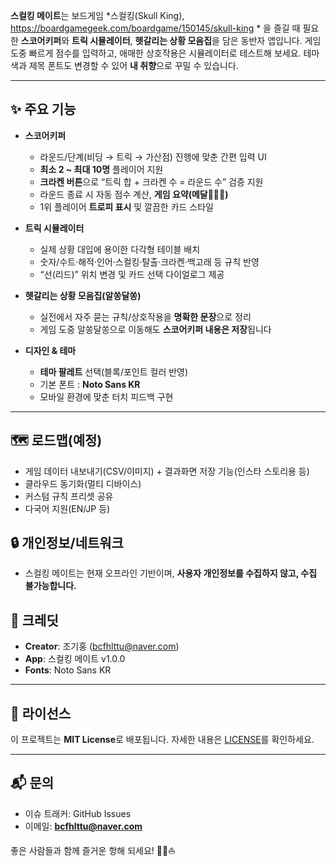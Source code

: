 **스컬킹 메이트**는 보드게임 *스컬킹(Skull King), https://boardgamegeek.com/boardgame/150145/skull-king * 을 즐길 때 필요한 **스코어키퍼**와 **트릭 시뮬레이터**, **헷갈리는 상황 모음집**을 담은 동반자 앱입니다.
게임 도중 빠르게 점수를 입력하고, 애매한 상호작용은 시뮬레이터로 테스트해 보세요. 테마 색과 제목 폰트도 변경할 수 있어 **내 취향**으로 꾸밀 수 있습니다.

---

## ✨ 주요 기능

* **스코어키퍼**

  * 라운드/단계(비딩 → 트릭 → 가산점) 진행에 맞춘 간편 입력 UI
  * **최소 2 \~ 최대 10명** 플레이어 지원
  * **크라켄 버튼**으로 “트릭 합 + 크라켄 수 = 라운드 수” 검증 지원
  * 라운드 종료 시 자동 점수 계산, **게임 요약(메달🥇🥈🥉)**
  * 1위 플레이어 **트로피 표시** 및 깔끔한 카드 스타일

* **트릭 시뮬레이터**

  * 실제 상황 대입에 용이한 다각형 테이블 배치
  * 숫자/수트·해적·인어·스컬킹·탈출·크라켄·백고래 등 규칙 반영
  * “선(리드)” 위치 변경 및 카드 선택 다이얼로그 제공

* **헷갈리는 상황 모음집(알쏭달쏭)**

  * 실전에서 자주 묻는 규칙/상호작용을 **명확한 문장**으로 정리
  * 게임 도중 알쏭달쏭으로 이동해도 **스코어키퍼 내용은 저장**됩니다

* **디자인 & 테마**

  * **테마 팔레트** 선택(블록/포인트 컬러 반영)
  * 기본 폰트 : **Noto Sans KR**
  * 모바일 환경에 맞춘 터치 피드백 구현

---

## 🗺️ 로드맵(예정)

* 게임 데이터 내보내기(CSV/이미지) + 결과화면 저장 기능(인스타 스토리용 등)
* 클라우드 동기화(멀티 디바이스)
* 커스텀 규칙 프리셋 공유
* 다국어 지원(EN/JP 등)

## 🔒 개인정보/네트워크

* 스컬킹 메이트는 현재 오프라인 기반이며, **사용자 개인정보를 수집하지 않고, 수집 불가능합니다.**

## 🙌 크레딧

* **Creator**: 조기홍 ([bcfhlttu@naver.com](mailto:bcfhlttu@naver.com))
* **App**: 스컬킹 메이트 v1.0.0
* **Fonts**: Noto Sans KR

---

## 📄 라이선스

이 프로젝트는 **MIT License**로 배포됩니다. 자세한 내용은 [LICENSE](LICENSE)를 확인하세요.

---

## 📬 문의

* 이슈 트래커: GitHub Issues
* 이메일: **[bcfhlttu@naver.com](mailto:bcfhlttu@naver.com)**

좋은 사람들과 함께 즐거운 항해 되세요! 🏴‍☠️⛵️
